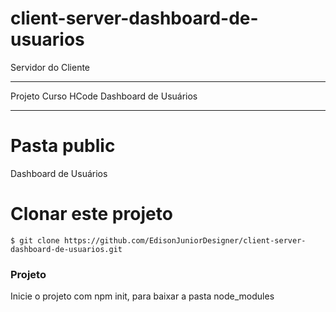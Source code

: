 # client-server-dashboard-de-usuarios
Servidor do Cliente

---

Projeto Curso HCode Dashboard de Usuários

---

# Pasta public
<a src="https://github.com/EdisonJuniorDesigner/dashboard-de-usuarios">Dashboard de Usuários</a>

# Clonar este projeto

```
$ git clone https://github.com/EdisonJuniorDesigner/client-server-dashboard-de-usuarios.git
```

### Projeto

Inicie o projeto com npm init, para baixar a pasta node_modules

